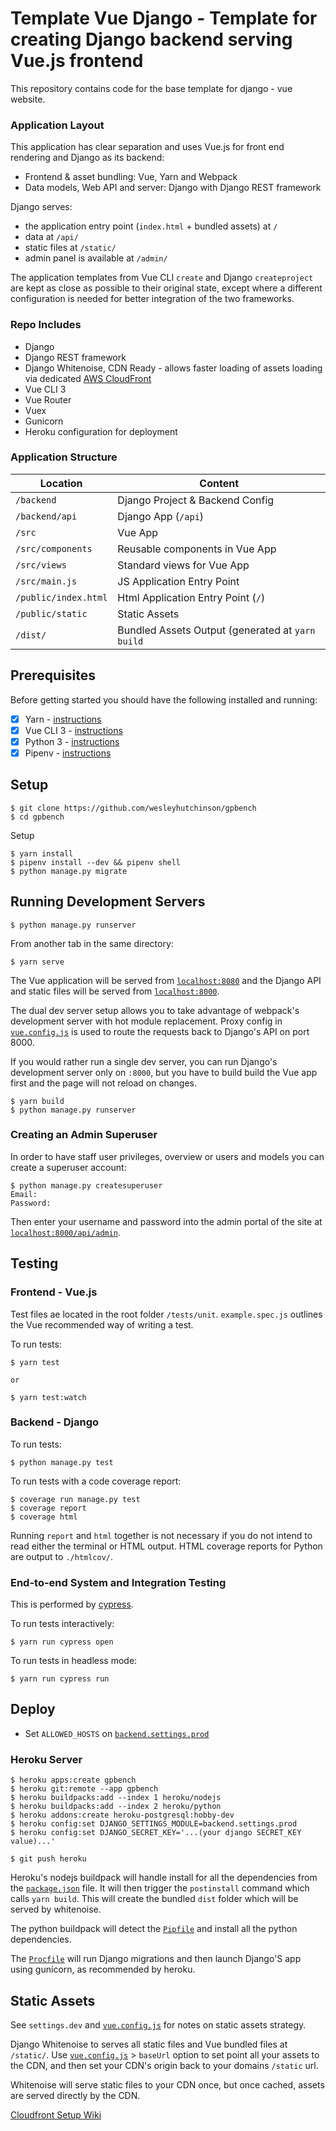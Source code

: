 # Template Vue Django - Template for creating Django backend serving Vue.js frontend

This repository contains code for the base template for django - vue website.

### Application Layout

This application has clear separation and uses Vue.js for front end rendering and Django as its backend:

- Frontend & asset bundling: Vue, Yarn and Webpack
- Data models, Web API and server: Django with Django REST framework

Django serves:

- the application entry point (`index.html` + bundled assets) at `/`
- data at `/api/`
- static files at `/static/`
- admin panel is available at `/admin/`

The application templates from Vue CLI `create` and Django `createproject` are kept as close as possible to their
original state, except where a different configuration is needed for better integration of the two frameworks.

### Repo Includes

- Django
- Django REST framework
- Django Whitenoise, CDN Ready - allows faster loading of assets loading via dedicated [AWS CloudFront](https://aws.amazon.com/cloudfront/)
- Vue CLI 3
- Vue Router
- Vuex
- Gunicorn
- Heroku configuration for deployment

### Application Structure

| Location             | Content                                          |
| -------------------- | ------------------------------------------------ |
| `/backend`           | Django Project & Backend Config                  |
| `/backend/api`       | Django App (`/api`)                              |
| `/src`               | Vue App                                          |
| `/src/components`    | Reusable components in Vue App                   |
| `/src/views`         | Standard views for Vue App                       |
| `/src/main.js`       | JS Application Entry Point                       |
| `/public/index.html` | Html Application Entry Point (`/`)               |
| `/public/static`     | Static Assets                                    |
| `/dist/`             | Bundled Assets Output (generated at `yarn build` |

## Prerequisites

Before getting started you should have the following installed and running:

- [x] Yarn - [instructions](https://yarnpkg.com/en/docs/install)
- [x] Vue CLI 3 - [instructions](https://cli.vuejs.org/guide/installation.html)
- [x] Python 3 - [instructions](https://wiki.python.org/moin/BeginnersGuide)
- [x] Pipenv - [instructions](https://pipenv.readthedocs.io/en/latest/install/#installing-pipenv)

## Setup

```shell
$ git clone https://github.com/wesleyhutchinson/gpbench
$ cd gpbench
```

Setup

```shell
$ yarn install
$ pipenv install --dev && pipenv shell
$ python manage.py migrate
```

## Running Development Servers

```shell
$ python manage.py runserver
```

From another tab in the same directory:

```shell
$ yarn serve
```

The Vue application will be served from [`localhost:8080`](http://localhost:8080/) and the Django API
and static files will be served from [`localhost:8000`](http://localhost:8000/).

The dual dev server setup allows you to take advantage of
webpack's development server with hot module replacement.
Proxy config in [`vue.config.js`](/vue.config.js) is used to route the requests
back to Django's API on port 8000.

If you would rather run a single dev server, you can run Django's
development server only on `:8000`, but you have to build build the Vue app first
and the page will not reload on changes.

```shell
$ yarn build
$ python manage.py runserver
```

### Creating an Admin Superuser

In order to have staff user privileges, overview or users and models you can create a superuser account:

```shell
$ python manage.py createsuperuser
Email:
Password:
```

Then enter your username and password into the admin portal of the site at [`localhost:8000/api/admin`](http://localhost:8000/api/admin).

## Testing

### Frontend - Vue.js

Test files ae located in the root folder `/tests/unit`. `example.spec.js` outlines the Vue recommended way of writing a test.

To run tests:

```shell
$ yarn test

or

$ yarn test:watch
```

### Backend - Django

To run tests:

```shell
$ python manage.py test
```

To run tests with a code coverage report:

```shell
$ coverage run manage.py test
$ coverage report
$ coverage html
```

Running `report` and `html` together is not necessary if you do not intend to read either the terminal or HTML output. HTML coverage reports for Python are output to `./htmlcov/`.

### End-to-end System and Integration Testing

This is performed by [cypress](https://www.cypress.io/).

To run tests interactively:

```shell
$ yarn run cypress open
```

To run tests in headless mode:

```shell
$ yarn run cypress run
```

## Deploy

- Set `ALLOWED_HOSTS` on [`backend.settings.prod`](/backend/settings/prod.py)

### Heroku Server

```shell
$ heroku apps:create gpbench
$ heroku git:remote --app gpbench
$ heroku buildpacks:add --index 1 heroku/nodejs
$ heroku buildpacks:add --index 2 heroku/python
$ heroku addons:create heroku-postgresql:hobby-dev
$ heroku config:set DJANGO_SETTINGS_MODULE=backend.settings.prod
$ heroku config:set DJANGO_SECRET_KEY='...(your django SECRET_KEY value)...'

$ git push heroku
```

Heroku's nodejs buildpack will handle install for all the dependencies from the [`package.json`](/package.json) file.
It will then trigger the `postinstall` command which calls `yarn build`.
This will create the bundled `dist` folder which will be served by whitenoise.

The python buildpack will detect the [`Pipfile`](/Pipfile) and install all the python dependencies.

The [`Procfile`](/Procfile) will run Django migrations and then launch Django'S app using gunicorn, as recommended by heroku.

## Static Assets

See `settings.dev` and [`vue.config.js`](/vue.config.js) for notes on static assets strategy.

Django Whitenoise to serves all static files and Vue bundled files at `/static/`.
Use [`vue.config.js`](/vue.config.js) > `baseUrl` option to set point all your assets to the CDN,
and then set your CDN's origin back to your domains `/static` url.

Whitenoise will serve static files to your CDN once, but once cached, assets are served directly by the CDN.

[Cloudfront Setup Wiki](https://github.com/wesleyhutchinson/gpbench/wiki/Setting-up-a-CDN-with-CloudFront)

